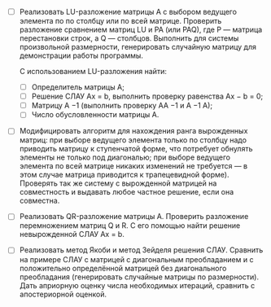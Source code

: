 - [ ] Реализовать LU-разложение матрицы A c выбором ведущего
элемента по по столбцу или по всей матрице. Проверить разложение
сравнением матриц LU и PA (или PAQ), где P — матрица перестановки
строк, а Q — столбцов. Выполнить для системы произвольной
размерности, генерировать случайную матрицу для демонстрации
работы программы.

    С использованием LU-разложения найти:
    - [ ] Определитель матрицы A;
    - [ ] Решение СЛАУ Ax = b, выполнить проверку равенства Ax − b = 0;
    - [ ] Матрицу A −1 (выполнить проверку AA −1 и A −1 A);
    - [ ] Число обусловленности матрицы A.

- [ ] Модифицировать алгоритм для нахождения ранга вырожденных
матриц: при выборе ведущего элемента только по столбцу надо
приводить матрицу к ступенчатой форме, что потребует обнулять
элементы не только под диагональю; при выборе ведущего элемента
по всей матрице никаких изменений не требуется — в этом случае
матрица приводится к трапецевидной форме). Проверять так же систему с вырожденной матрицей
на совместность и выдавать любое частное решение, если она
совместна.

- [ ] Реализовать QR-разложение матрицы A. Проверить разложение
перемножением матриц Q и R. С его помощью найти решение
невырожденной СЛАУ Ax = b.


- [ ] Реализовать метод Якоби и метод Зейделя решения СЛАУ.
Сравнить на примере СЛАУ с матрицей с диагональным преобладанием
и с положительно определённой матрицей без диагонального
преобладания (генерировать случайные матрицы по размерности).
Дать априорную оценку числа необходимых итераций, сравнить с
апостериорной оценкой.